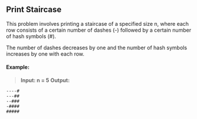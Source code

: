## Print Staircase

This problem involves printing a staircase of a specified size n, where each row consists of a certain number of dashes (-) followed by a certain number of hash symbols (#). 

The number of dashes decreases by one and the number of hash symbols increases by one with each row.

#### Example:
> **Input: n = 5**
> **Output:** 

```
----#
---##
--###
-####
#####
```
